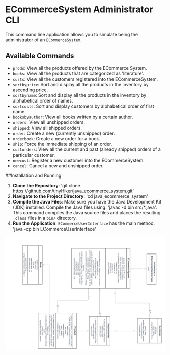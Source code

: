 # ECommerceSystem Administrator CLI

This command line application allows you to simulate being the administrator of an `ECommerceSystem`.

## Available Commands

- `prods`: View all the products offered by the ECommerce System.
- `books`: View all the products that are categorized as 'literature'.
- `custs`: View all the customers registered into the ECommerceSystem.
- `sortbyprice`: Sort and display all the products in the inventory by ascending price.
- `sortbyname`: Sort and display all the products in the inventory by alphabetical order of names.
- `sortcusts`: Sort and display customers by alphabetical order of first name.
- `booksbyauthor`: View all books written by a certain author.
- `orders`: View all unshipped orders.
- `shipped`: View all shipped orders.
- `order`: Create a new (currently unshipped) order.
- `orderbook`: Create a new order for a book.
- `ship`: Force the immediate shipping of an order.
- `custorders`: View all the current and past (already shipped) orders of a particular customer.
- `newcust`: Register a new customer into the ECommerceSystem.
- `cancel`: Cancel a new and unshipped order.


##Installation and Running
1. **Clone the Repository**: 'git clone https://github.com/tinyHiker/java_ecommerce_system.git'
2. **Navigate to the Project Directory**: 'cd java_ecommerce_system'
3. **Compile the Java Files**: Make sure you have the Java Development Kit (JDK) installed. Compile the Java files using: 'javac -d bin src/*.java'. This command compiles the Java source files and places the resulting `.class` files in a `bin/` directory.
4. **Run the Application**:
`ECommerceUserInterface` has the main method: 'java -cp bin ECommerceUserInterface'

![UML-diagram](java_ecommerce_system_UML_class.png)